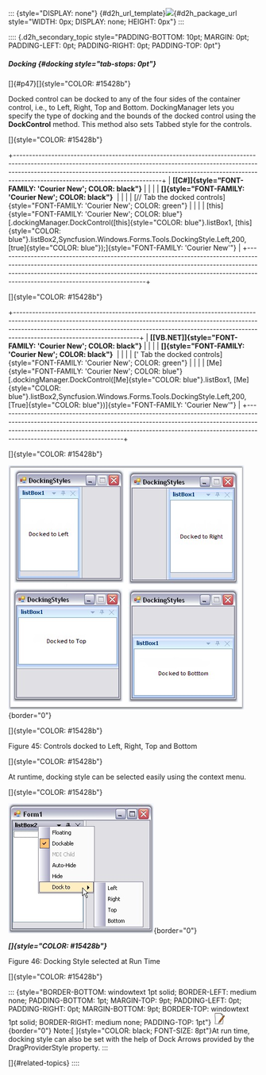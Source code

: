 ::: {style="DISPLAY: none"}
[](ms-xhelp:///?Id=d2h_url_template){#d2h_url_template}![](!package_url!){#d2h_package_url style="WIDTH: 0px; DISPLAY: none; HEIGHT: 0px"}
:::

:::: {.d2h_secondary_topic style="PADDING-BOTTOM: 10pt; MARGIN: 0pt; PADDING-LEFT: 0pt; PADDING-RIGHT: 0pt; PADDING-TOP: 0pt"}
##### Docking {#docking style="tab-stops: 0pt"}

[]{#p47}[]{style="COLOR: #15428b"} 

Docked control can be docked to any of the four sides of the container control, i.e., to Left, Right, Top and Bottom. DockingManager lets you specify the type of docking and the bounds of the docked control using the **DockControl** method. This method also sets Tabbed style for the controls.

[]{style="COLOR: #15428b"} 

+----------------------------------------------------------------------------------------------------------------------------------------------------------------------------------------------------------------------------------------------------------------------------------------+
| **[\[C#\]]{style="FONT-FAMILY: 'Courier New'; COLOR: black"}**                                                                                                                                                                                                                         |
|                                                                                                                                                                                                                                                                                        |
| **[]{style="FONT-FAMILY: 'Courier New'; COLOR: black"}**                                                                                                                                                                                                                               |
|                                                                                                                                                                                                                                                                                        |
| [// Tab the docked controls]{style="FONT-FAMILY: 'Courier New'; COLOR: green"}                                                                                                                                                                                                         |
|                                                                                                                                                                                                                                                                                        |
| [this]{style="FONT-FAMILY: 'Courier New'; COLOR: blue"}[.dockingManager.DockControl([this]{style="COLOR: blue"}.listBox1, [this]{style="COLOR: blue"}.listBox2,Syncfusion.Windows.Forms.Tools.DockingStyle.Left,200,[true]{style="COLOR: blue"});]{style="FONT-FAMILY: 'Courier New'"} |
+----------------------------------------------------------------------------------------------------------------------------------------------------------------------------------------------------------------------------------------------------------------------------------------+

[]{style="COLOR: #15428b"} 

+---------------------------------------------------------------------------------------------------------------------------------------------------------------------------------------------------------------------------------------------------------------------------------+
| **[\[VB.NET\]]{style="FONT-FAMILY: 'Courier New'; COLOR: black"}**                                                                                                                                                                                                              |
|                                                                                                                                                                                                                                                                                 |
| **[]{style="FONT-FAMILY: 'Courier New'; COLOR: black"}**                                                                                                                                                                                                                        |
|                                                                                                                                                                                                                                                                                 |
| [\' Tab the docked controls]{style="FONT-FAMILY: 'Courier New'; COLOR: green"}                                                                                                                                                                                                  |
|                                                                                                                                                                                                                                                                                 |
| [Me]{style="FONT-FAMILY: 'Courier New'; COLOR: blue"}[.dockingManager.DockControl([Me]{style="COLOR: blue"}.listBox1, [Me]{style="COLOR: blue"}.listBox2,Syncfusion.Windows.Forms.Tools.DockingStyle.Left,200,[True]{style="COLOR: blue"})]{style="FONT-FAMILY: 'Courier New'"} |
+---------------------------------------------------------------------------------------------------------------------------------------------------------------------------------------------------------------------------------------------------------------------------------+

[]{style="COLOR: #15428b"} 

![](ImagesExt/image76_45.jpg){border="0"}

[]{style="COLOR: #15428b"} 

Figure 45: Controls docked to Left, Right, Top and Bottom

[]{style="COLOR: #15428b"} 

At runtime, docking style can be selected easily using the context menu.

[]{style="COLOR: #15428b"} 

![](ImagesExt/image76_46.jpg){border="0"}

***[]{style="COLOR: #15428b"}*** 

Figure 46: Docking Style selected at Run Time

[]{style="COLOR: #15428b"} 

::: {style="BORDER-BOTTOM: windowtext 1pt solid; BORDER-LEFT: medium none; PADDING-BOTTOM: 1pt; MARGIN-TOP: 9pt; PADDING-LEFT: 0pt; PADDING-RIGHT: 0pt; MARGIN-BOTTOM: 9pt; BORDER-TOP: windowtext 1pt solid; BORDER-RIGHT: medium none; PADDING-TOP: 1pt"}
![](ImagesExt/image76_1.jpg){border="0"} Note:[ ]{style="COLOR: black; FONT-SIZE: 8pt"}At run time, docking style can also be set with the help of Dock Arrows provided by the DragProviderStyle property.
:::

[]{#related-topics}
::::
